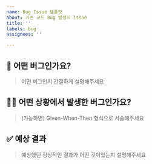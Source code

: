 ```yaml
---
name: Bug Issue 템플릿
about: 기존 코드 Bug 발생시 issue
title: ''
labels: bug
assignees: ''

---
```


## 🐛 어떤 버그인가요?

> 어떤 버그인지 간결하게 설명해주세요

## 🤷‍♀️ 어떤 상황에서 발생한 버그인가요?

> (가능하면) Given-When-Then 형식으로 서술해주세요

## ✅ 예상 결과

> 예상했던 정상적인 결과가 어떤 것이었는지 설명해주세요
